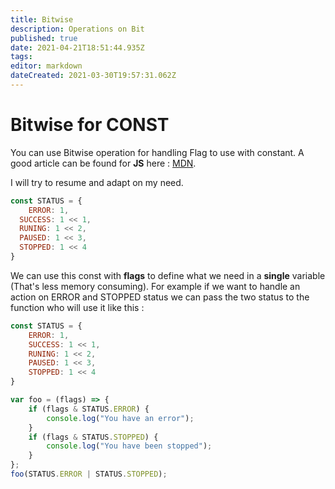 ```yaml
---
title: Bitwise
description: Operations on Bit
published: true
date: 2021-04-21T18:51:44.935Z
tags: 
editor: markdown
dateCreated: 2021-03-30T19:57:31.062Z
---
```


# Bitwise for CONST

You can use Bitwise operation for handling Flag to use with constant. A good article can be found for **JS** here : [MDN](https://developer.mozilla.org/en-US/docs/Web/JavaScript/Reference/Operators/Bitwise_Operators#Flags_and_bitmasks).

I will try to resume and adapt on my need.

```js
const STATUS = {
	ERROR: 1,
  SUCCESS: 1 << 1,
  RUNING: 1 << 2,
  PAUSED: 1 << 3,
  STOPPED: 1 << 4
}
```

We can use this const with **flags** to define what we need in a **single** variable (That's less memory consuming). For example if we want to handle an action on ERROR and STOPPED status we can pass the two status to the function who will use it like this :

```js
const STATUS = {
    ERROR: 1,
    SUCCESS: 1 << 1,
    RUNING: 1 << 2,
    PAUSED: 1 << 3,
    STOPPED: 1 << 4
}

var foo = (flags) => {
    if (flags & STATUS.ERROR) {
        console.log("You have an error");
    }
    if (flags & STATUS.STOPPED) {
        console.log("You have been stopped");
    }
};
foo(STATUS.ERROR | STATUS.STOPPED);
```